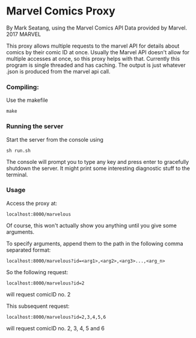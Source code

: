 # Marvel Comics Proxy
By Mark Seatang, using the Marvel Comics API
Data provided by Marvel.  2017 MARVEL

This proxy allows multiple requests to the marvel API for details about comics by their comic ID at once.
Usually the Marvel API doesn't allow for multiple accesses at once, so this proxy helps with that.
Currently this program is single threaded and has caching.
The output is just whatever .json is produced from the marvel api call.

### Compiling:
Use the makefile
```
make
```

### Running the server
Start the server from the console using
```
sh run.sh
```

The console will prompt you to type any key and press enter to gracefully shutdown the server.
It might print some interesting diagnostic stuff to the terminal.

### Usage
Access the proxy at:
```
localhost:8000/marvelous
```
Of course, this won't actually show you anything until you give some arguments.

To specify arguments, append them to the path in the following comma separated format:

```
localhost:8000/marvelous?id=<arg1>,<arg2>,<arg3>...,<arg_n>
```

So the following request:
```
localhost:8000/marvelous?id=2
```
will request comicID no. 2

This subsequent request:
```
localhost:8000/marvelous?id=2,3,4,5,6
```
will request comicID no. 2, 3, 4, 5 and 6



